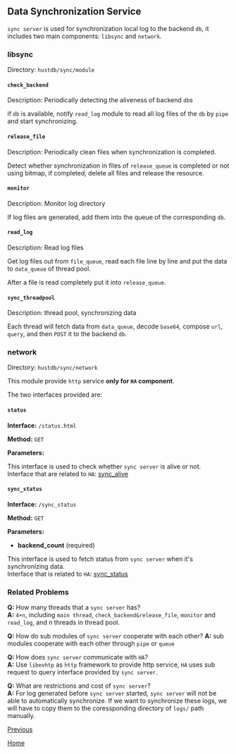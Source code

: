Data Synchronization Service
--

`sync server` is used for synchronization local log to the backend `db`, it includes two main components: `libsync` and `network`.

### libsync ###

Directory: `hustdb/sync/module` 
#### `check_backend` ####

Description: Periodically detecting the aliveness of backend `db`s

if `db` is available, notify `read_log` module to read all log files of the `db` by `pipe` and start synchronizing.

#### `release_file` ####

Description: Periodically clean files when synchronization is completed.

Detect whether synchronization in files of `release_queue` is completed or not using bitmap, if completed, delete all files and release the resource.

#### `monitor` ####

Description: Monitor log directory

If log files are generated, add them into the queue of the corresponding `db`.

#### `read_log` ####

Description: Read log files

Get log files out from `file_queue`, read each file line by line and put the data to `data_queue` of thread pool.

After a file is read completely put it into `release_queue`.

#### `sync_threadpool` ####

Description: thread pool, synchronizing data

Each thread will fetch data from `data_queue`, decode `base64`, compose `url`, `query`, and then `POST` it to the backend `db`.

### network ###

Directory: `hustdb/sync/network`

This module provide `http` service **only for `HA` component**.

The two interfaces provided are:

#### `status` ####

**Interface:** `/status.html`

**Method:** `GET`

**Parameters:**  

This interface is used to check whether `sync server` is alive or not.  
Interface that are related to `HA`: [sync_alive](../../api/ha/sync_alive.md)

#### `sync_status` ####

**Interface:** `/sync_status`

**Method:** `GET`

**Parameters:** 

*  **backend_count** (required)  

This interface is used to fetch status from `sync server` when it's synchronizing data.  
Interface that is related to `HA`: [sync_status](../../api/ha/sync_status.md)

### Related Problems ###

**Q:**	How many threads that a `sync server` has?  
**A:**	 `4+n`, including `main thread`, `check_backend&release_file`, `monitor` and `read_log`, and n threads in thread pool. 

**Q:**  How do sub modules of `sync server` cooperate with each other? 
**A:**  sub modules cooperate with each other through `pipe` or `queue`

**Q:**  How does `sync server` communicate with `HA`?  
**A:**  Use `libevhtp` as `http` framework to provide http service, `HA` uses sub request to query interface provided by `sync server`.

**Q:**  What are restrictions and cost of `sync server`?  
**A:**  For log generated before `sync server` started, `sync server` will not be able to automatically synchronize. If we want to synchronize these logs, we will have to copy them to the coressponding directory of `logs/` path manually.

[Previous](../ha.md)

[Home](../../index.md)







